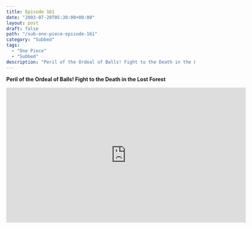 ```yaml
---
title: Episode 161
date: "2003-07-20T05:30:00+00:00"
layout: post
draft: false
path: "/sub-one-piece-episode-161"
category: "Subbed"
tags:
  - "One Piece"
  - "Subbed"
description: "Peril of the Ordeal of Balls! Fight to the Death in the Lost Forest"
---
```


**Peril of the Ordeal of Balls! Fight to the Death in the Lost Forest**

<iframe width="640" height="360" src="https://www.rapidvideo.com/e/FXQEAFWE2P" frameborder="0" marginwidth=0 marginheight=0 scrolling=no allowfullscreen></iframe>


